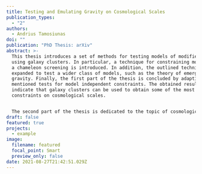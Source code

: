 ```yaml
---
title: Testing and Emulating Gravity on Cosmological Scales
publication_types:
  - "2"
authors:
  - Andrius Tamosiunas
doi: ""
publication: "PhD Thesis: arXiv"
abstract: >-
  This thesis introduces a set of methods for testing models of modified gravity
  using galaxy clusters. In particular, a technique for constraining models with
  a chameleon screening is introduced. In addition, the outlined technique is
  expanded to test a wider class of models, such as the theory of emergent
  gravity. Finally, the first part of the thesis is concluded by adapting the
  mentioned tests for model independent constraints. The obtained results
  indicate that galaxy clusters can be used to obtain some of the most powerful
  constraints on cosmological scales.


  The second part of the thesis is dedicated to the topic of cosmological emulators. More specifically, a technique of emulating cosmological N-body simulation output data based on machine learning is introduced. Generative adversarial networks (GANs) are used to emulate dark matter-only as well as hydrodynamical simulation data. In addition, N-body modified gravity simulations are explored as well. The presented investigation of the GAN algorithm shows that such emulators offer a powerful, fast and efficient way of producing simulation output data with different cosmological parameters. The power spectrum analysis indicates a 1-20% difference between the training and the generated data depending on the dataset used and whether Gaussian smoothing is applied or not.
draft: false
featured: true
projects:
  - example
image:
  filename: featured
  focal_point: Smart
  preview_only: false
date: 2021-08-27T21:42:51.029Z
---
```

